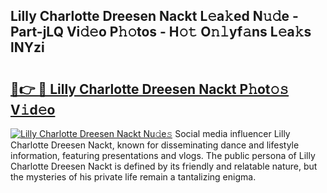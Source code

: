 ## Lilly Charlotte Dreesen Nackt L𝚎a𝚔ed N𝚞𝚍e - Part-jLQ Vi𝚍𝚎o P𝚑𝚘tos - H𝚘𝚝 O𝚗𝚕yf𝚊ns L𝚎a𝚔s lNYzi

# <h2><a href="http://kf2oi0y.oniu.top/?m=Lilly+Charlotte+Dreesen+Nackt">🔗👉 🔴 Lilly Charlotte Dreesen Nackt P𝚑ot𝚘𝚜 V𝚒d𝚎o</a></h2>

[![Lilly Charlotte Dreesen Nackt Nu𝚍e𝚜](https://i.imgur.com/0qMVB7G.gif)](http://kf2oi0y.oniu.top/?m=Lilly+Charlotte+Dreesen+Nackt)
Social media influencer Lilly Charlotte Dreesen Nackt, known for disseminating dance and lifestyle information, featuring presentations and vlogs. The public persona of Lilly Charlotte Dreesen Nackt is defined by its friendly and relatable nature, but the mysteries of his private life remain a tantalizing enigma.  
